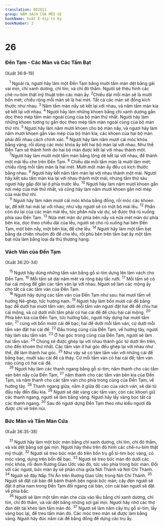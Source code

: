 ```yaml
---
translation: BD2011
group: NĂM SÁCH CỦA MÔI-SE
bookName: Xuất Ê-díp-tô Ký 
bookNumber: 2
---
```


<div class="title"><h1>26</h1><h3>Ðền Tạm - Các Màn và Các Tấm Bạt</h3><p>(Xuất 36:8-19)</p></div>
<span class="verse xu_26_1"> <sup>1</sup> Ngoài ra, ngươi hãy làm một Ðền Tạm bằng mười tấm màn dệt bằng gải vai mịn, chỉ xanh dương, chỉ tím, và chỉ đỏ thắm. Ngươi sẽ thêu hình các chê-ru-bim thật mỹ thuật trên các màn ấy. </span>
<span class="verse xu_26_2"><sup>2</sup>Chiều dài mỗi màn sẽ là mười bốn mét; chiều rộng mỗi màn sẽ là hai mét. Tất cả các màn sẽ đồng kích thước như nhau. </span>
<span class="verse xu_26_3"><sup>3</sup> Năm tấm màn nầy sẽ kết lại với nhau, và năm tấm màn kia sẽ kết lại với nhau. </span>
<span class="verse xu_26_4"><sup>4</sup> Ngươi hãy làm những khoen bằng chỉ xanh dương gắn dọc theo mép tấm màn ngoài cùng của bộ màn thứ nhất. Ngươi hãy làm những khoen tương tự gắn dọc theo mép tấm màn ngoài cùng của bộ màn thứ nhì. </span>
<span class="verse xu_26_5"><sup>5</sup> Ngươi hãy làm năm mươi khoen cho bộ màn nầy, và ngươi hãy làm năm mươi khoen gắn vào mép của bộ màn kia; các khoen của hai bộ màn phải đối nhau cách chính xác. </span>
<span class="verse xu_26_6"><sup>6</sup> Ngươi hãy làm năm mươi cái móc khóa bằng vàng, rồi dùng các móc khóa ấy kết hai bộ màn lại với nhau. Như thế Ðền Tạm sẽ thành hình do hai bộ màn được kết lại với nhau thành một.<br/></span>
<span class="verse xu_26_7"> <sup>7</sup>Ngươi hãy làm mười một tấm màn bằng lông dê kết lại với nhau, để thành một mái lều che trên Ðền Tạm. </span>
<span class="verse xu_26_8"><sup>8</sup> Chiều dài mỗi tấm màn là mười lăm mét; chiều rộng mỗi tấm màn là hai mét. Mười một màn ấy đều có kích thước bằng nhau. </span>
<span class="verse xu_26_9"><sup>9</sup> Ngươi hãy kết năm tấm màn lại với nhau thành một mái. Ngươi hãy kết sáu tấm màn kia lại với nhau thành một mái, nhưng tấm thứ sáu ngươi hãy gấp đôi lại ở phía trước lều. </span>
<span class="verse xu_26_10"><sup>10</sup> Ngươi hãy làm năm mươi khoen gắn nơi mép của mái thứ nhất, và cũng hãy làm năm mươi khoen gắn nơi mép của mái thứ nhì.<br/></span>
<span class="verse xu_26_11"> <sup>11</sup> Ngươi hãy làm năm mươi cái móc khóa bằng đồng, rồi móc các khoen lại, để kết hai mái lại với nhau; như vậy ngươi sẽ có một bộ mái lều. </span>
<span class="verse xu_26_12"><sup>12</sup> Phần còn dư lại của các màn mái lều, tức phân nửa vải dư, sẽ được thả rủ xuống phía sau Ðền Tạm. </span>
<span class="verse xu_26_13"><sup>13</sup> Nửa mét màn dư phía bên nầy và nửa mét màn dư phía bên kia, dọc theo chiều dài của lều, ngươi sẽ cho rủ xuống hai bên Ðền Tạm, một bên nầy, một bên kia, để che lều. </span>
<span class="verse xu_26_14"><sup>14</sup> Ngươi hãy làm một tấm bạt bằng da chiên nhuộm đỏ để che lều, rồi phủ bên trên tấm bạt ấy một tấm bạt nữa làm bằng loại da thú thượng hạng.<br/></span>
<div class="title"><h3>Vách Ván của Ðền Tạm</h3><p>(Xuất 36:20-34)</p></div>
<span class="verse xu_26_15"> <sup>15</sup> Ngươi hãy dùng những tấm ván bằng gỗ si-tim dựng lên làm vách cho Ðền Tạm. </span>
<span class="verse xu_26_16"><sup>16</sup> Mỗi tấm sẽ dài năm mét và rộng bảy tấc rưỡi. </span>
<span class="verse xu_26_17"><sup>17</sup> Mỗi tấm sẽ có hai cái mộng để gắn các tấm ván lại với nhau. Ngươi sẽ làm các mộng ấy cho tất cả các tấm ván của Ðền Tạm.<br/></span>
<span class="verse xu_26_18"> <sup>18</sup> Ngươi hãy dựng các tấm ván của Ðền Tạm như sau: hai mươi tấm về hướng Nê-ghép, tức hướng nam. </span>
<span class="verse xu_26_19"><sup>19</sup> Ngươi hãy làm bốn mươi cái đế bằng bạc để dưới hai mươi tấm ván; dưới mỗi tấm ván ngươi đặt hai đế để chịu hai cái mộng, và cứ dưới mỗi tấm phải có hai cái đế để chịu hai cái mộng. </span>
<span class="verse xu_26_20"><sup>20</sup> Phía bên kia của Ðền Tạm, tức hướng bắc, ngươi hãy dựng hai mươi tấm ván, </span>
<span class="verse xu_26_21"><sup>21</sup> cùng với bốn mươi cái đế bạc; hai đế dưới mỗi tấm ván; cứ dưới mỗi tấm ván đặt hai cái đế. </span>
<span class="verse xu_26_22"><sup>22</sup> Ðầu trong cùng của Ðền Tạm, về hướng tây, ngươi hãy làm sáu tấm ván. </span>
<span class="verse xu_26_23"><sup>23</sup> Ở hai góc trong cùng của Ðền Tạm, ngươi sẽ làm hai tấm ván. </span>
<span class="verse xu_26_24"><sup>24</sup> Chúng sẽ được ghép lại với nhau thành góc từ dưới lên trên, cho đến khoen thứ nhất. Các tấm ván ở hai góc đều ghép lại với nhau như thế, để làm thành hai góc. </span>
<span class="verse xu_26_25"><sup>25</sup> Như vậy sẽ có tám tấm ván với những cái đế bằng bạc, mười sáu cái đế cả thảy. Cứ mỗi tấm ván có hai cái đế; tấm ván nào cũng có hai cái đế.<br/></span>
<span class="verse xu_26_26"> <sup>26</sup> Ngươi hãy làm các thanh ngang bằng gỗ si-tim; năm thanh cho các tấm ván bên nầy của Ðền Tạm, </span>
<span class="verse xu_26_27"><sup>27</sup> năm thanh cho các tấm ván bên kia của Ðền Tạm, và năm thanh cho các tấm ván cho phía trong cùng của Ðền Tạm, về hướng tây. </span>
<span class="verse xu_26_28"><sup>28</sup> Thanh ngang giữa, nằm ở giữa độ cao của vách ván, sẽ dài từ đầu nầy đến đầu kia. </span>
<span class="verse xu_26_29"><sup>29</sup> Ngươi sẽ dát vàng các tấm ván; còn các khoen giữ các thanh ngang, ngươi sẽ làm bằng vàng. Ngươi hãy lấy vàng bọc tất cả các thanh ngang. </span>
<span class="verse xu_26_30"><sup>30</sup> Sau đó ngươi dựng Ðền Tạm theo như kiểu ngươi đã được chỉ vẽ trên núi.<br/></span>
<div class="title"><h3>Bức Màn và Tấm Màn Cửa</h3><p>(Xuất 36:35-38)</p></div>
<span class="verse xu_26_31"> <sup>31</sup> Ngươi hãy làm một bức màn bằng chỉ xanh dương, chỉ tím, chỉ đỏ thắm, và vải dệt bằng sợi gai mịn. Ngươi hãy thêu trên đó hình các chê-ru-bim thật mỹ thuật. </span>
<span class="verse xu_26_32"><sup>32</sup> Ngươi sẽ treo bức màn đó trên bốn trụ gỗ si-tim bọc vàng, có móc vàng, dựng trên bốn đế bạc. </span>
<span class="verse xu_26_33"><sup>33</sup> Ngươi sẽ treo bức màn đó dưới các móc khóa, rồi đem Rương Giao Ước vào đó, tức vào phía trong bức màn. Ðối với các ngươi, bức màn ấy sẽ phân chia giữa Nơi Thánh và Nơi Chí Thánh. </span>
<span class="verse xu_26_34"><sup>34</sup> Ngươi sẽ đậy Nắp Thi Ân trên Rương Giao Ước trong Nơi Chí Thánh. </span>
<span class="verse xu_26_35"><sup>35</sup> Ngươi sẽ đặt cái bàn để bánh thánh bên ngoài bức màn; cây đèn ngươi sẽ đặt ở phía nam trong Ðền Tạm đối ngang cái bàn, còn cái bàn ngươi sẽ đặt về phía bắc.<br/></span>
<span class="verse xu_26_36"> <sup>36</sup> Ngươi sẽ làm một tấm màn che cửa vào lều bằng chỉ xanh dương, chỉ tím, chỉ đỏ thắm, và vải dệt bằng những sợi gai mịn. Ngươi hãy nhờ các thợ đan dệt tài khéo làm tấm màn đó. </span>
<span class="verse xu_26_37"><sup>37</sup> Ngươi sẽ làm năm cây trụ gỗ si-tim, lấy vàng bọc lại, để treo tấm màn đó. Các móc treo màn sẽ được làm bằng vàng. Ngươi hãy đúc năm cái đế bằng đồng để dựng các trụ ấy.<br/></span>
